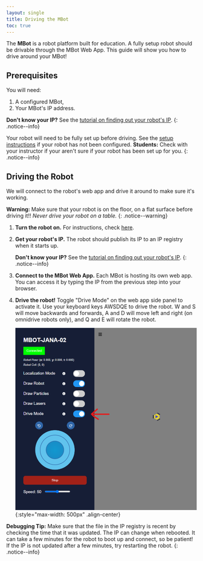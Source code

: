 ```yaml
---
layout: single
title: Driving the MBot
toc: true
---
```


The **MBot** is a robot platform built for education. A fully setup robot should be drivable through the MBot Web App. This guide will show you how to drive around your MBot!

## Prerequisites

You will need:
1. A configured MBot,
2. Your MBot's IP address.

**Don't know your IP?** See the [tutorial on finding out your robot's IP](/docs/tutorials/get-ip).
{: .notice--info}

Your robot will need to be fully set up before driving. See the [setup instructions](/docs/setup/) if your robot has not been configured. **Students:** Check with your instructor if your aren't sure if your robot has been set up for you.
{: .notice--info}

## Driving the Robot

We will connect to the robot's web app and drive it around to make sure it's working.

**Warning:** Make sure that your robot is on the floor, on a flat surface before driving it!! *Never drive your robot on a table.*
{: .notice--warning}

1. **Turn the robot on.** For instructions, check [here](#).
2. **Get your robot's IP.** The robot should publish its IP to an IP registry when it starts up.

    **Don't know your IP?** See the [tutorial on finding out your robot's IP](/docs/tutorials/get-ip).
    {: .notice--info}

3. **Connect to the MBot Web App.** Each MBot is hosting its own web app. You can access it by typing the IP from the previous step into your browser.
4. **Drive the robot!** Toggle "Drive Mode" on the web app side panel to activate it. Use your keyboard keys AWSDQE to drive the robot. W and S will move backwards and forwards, A and D will move left and right (on omnidrive robots only), and Q and E will rotate the robot.

    ![Drive Panel on the Web App](/assets/images/tutorials/drive-web-app.png){:style="max-width: 500px" .align-center}

**Debugging Tip:** Make sure that the file in the IP registry is recent by checking the time that it was updated. The IP can change when rebooted. It can take a few minutes for the robot to boot up and connect, so be patient! If the IP is not updated after a few minutes, try restarting the robot.
{: .notice--info}

